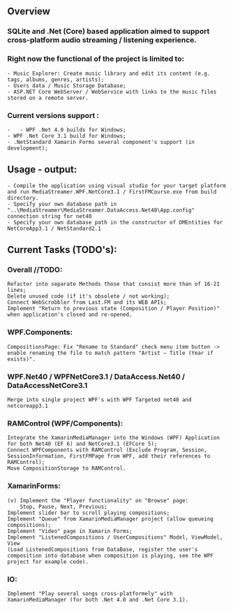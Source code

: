 ## Overview
### SQLite and .Net (Core) based application aimed to support cross-platform audio streaming / listening experience.

### Right now the functional of the project is limited to:
	- Music Explorer: Create music library and edit its content (e.g. tags, albums, genres, artists);
	- Users data / Music Storage Database;
	- ASP.NET Core WebServer / WebService with links to the music files stored on a remote server.
	
### Current versions support :
	- 	- WPF .Net 4.0 builds for Windows;
	- WPF .Net Core 3.1 build for Windows;
	- .NetStandard Xamarin Forms several component's support (in development);

## Usage - output:
	- Compile the application using visual studio for your target platform and run MediaStreamer.WPF.NetCore3.1 / FirstFMCourse.exe from build directory.
	- Specify your own database path in "..\MediaStreamer\MediaStreamer.DataAccess.Net40\App.config" connection string for net40
	- Specify your own database path in the constructor of DMEntities for NetCoreApp3.1 / NetStandard2.1

## Current Tasks (TODO's):

### Overall //TODO: 
	Refactor into separate Methods those that consist more than of 16-21 lines;
	Delete unused code (if it's obsolete / not working);
	Connect WebScrobbler from Last.FM and its WEB APIs;
	Implement "Return to previous state (Composition / Player Position)" when application's closed and re-opened.
	
### WPF.Components:
	CompositionsPage: Fix "Rename to Standard" check menu item button -> enable renaming the file to match pattern "Artist – Title (Year if exists)".
	
### WPF.Net40 / WPFNetCore3.1 / DataAccess.Net40 / DataAccessNetCore3.1
	Merge into single project WPF's with WPF Targeted net40 and netcoreapp3.1
	
### RAMControl (WPF/Components):
	Integrate the XamarinMediaManager into the Windows (WPF) Application for both Net40 (EF 6) and NetCore3.1 (EFCore 5);
	Connect WPFComponents with RAMControl (Exclude Program, Session, SessionInformation, FirstFMPage from WPF, add their references to RAMControl);
	Move CompositionStorage to RAMControl.
	
### XamarinForms:
	(v) Implement the "Player functionality" on "Browse" page:
		Stop, Pause, Next, Previous;
	Implement slider bar to scroll playing compositions;
	Implement "Queue" from XamarinMediaManager project (allow queueing compositions);
	Implement "Video" page in Xamarin Forms;
	Implement "ListenedCompositions / UserCompositions" Model, ViewModel, View 
	(Load ListenedCompositions from DataBase, register the user's composition into database when composition is playing, see the WPF project for example code).
	
### IO:
	Implement "Play several songs cross-platformely" with XamarinMediaManager (for both .Net 4.0 and .Net Core 3.1).


